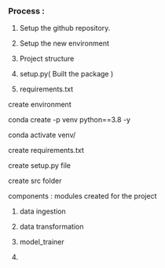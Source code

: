 ### Process :

1. Setup the github repository.

2. Setup the new environment

3. Project structure

4. setup.py( Built the package )

5. requirements.txt



create environment  

 conda create -p venv python==3.8 -y

conda  activate venv/


create requirements.txt

create setup.py file 

create src folder 

components :  modules created for the project

1. data ingestion 

2. data transformation

3. model_trainer

4. 
